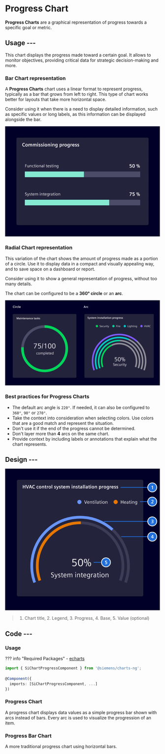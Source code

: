 # Progress Chart

**Progress Charts** are a graphical representation of progress towards a
specific goal or metric.

## Usage ---

This chart displays the progress made toward a certain goal. It allows to
monitor objectives, providing critical data for strategic decision-making and
more.

### Bar Chart representation

A **Progress Charts** chart uses a linear format to represent progress,
typically as a bar that grows from left to right. This type of chart works
better for layouts that take more horizontal space.

Consider using it when there is a need to display detailed information, such as
specific values or long labels, as this information can be displayed alongside
the bar.

![Progress Bar Chart](images/progress-chart-bar.png)

### Radial Chart representation

This variation of the chart shows the amount of progress made as a portion of a
circle. Use it to display data in a compact and visually appealing way, and to
save space on a dashboard or report.

Consider using it to show a general representation of progress, without too many
details.

The chart can be configured to be a **360° circle** or an **arc**.

![Progress Arc Chart](images/progress-chart-arc.png)

### Best practices for Progress Charts

- The default arc angle is `220°`. If needed, it can also be configured to
  `360°`, `90°` or `270°`.
- Take the context into consideration when selecting colors. Use colors that are
  a good match and represent the situation.
- Don't use it if the end of the progress cannot be determined.
- Don't layer more than **4** arcs on the same chart.
- Provide context by including labels or annotations that explain what the chart
  represents.

## Design ---

![Progress Chart Elements](images/progress-chart-elements.png)

> 1. Chart title, 2. Legend, 3. Progress, 4. Base, 5. Value (optional)

## Code ---

### Usage

??? info "Required Packages"
    - [echarts](https://www.npmjs.com/package/echarts)

```ts
import { SiChartProgressComponent } from '@siemens/charts-ng';

@Component({
  imports: [SiChartProgressComponent, ...]
})
```

<!-- markdownlint-disable-next-line MD024-->
### Progress Chart

A progress chart displays data values as a simple progress bar shown with arcs
instead of bars. Every arc is used to visualize the progression of an item.

<si-docs-component example="si-charts/si-chart-progress" height="400"></si-docs-component>

<si-docs-api component="SiChartProgressComponent" package="@siemens/charts-ng" hideImplicitlyPublic="true"></si-docs-api>

### Progress Bar Chart

A more traditional progress chart using horizontal bars.

<si-docs-component example="si-charts/si-chart-progress-bar" height="400"></si-docs-component>

<si-docs-api component="SiChartProgressBarComponent" package="@siemens/charts-ng" hideImplicitlyPublic="true"></si-docs-api>

<si-docs-types></si-docs-types>
